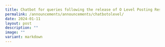 ```yaml
---
title: Chatbot for queries following the release of O Level Posting Results
permalink: /announcements/announcements/chatbotolevel/
date: 2024-01-11
layout: post
description: ""
image: ""
variant: markdown
---
```

